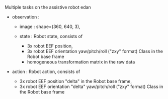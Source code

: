 
Multiple tasks on the assistive robot edan

- observation : 
    - image : shape=(360, 640, 3),

    - state : Robot state, consists of 
        - 3x robot EEF position, 
        - 3x robot EEF orientation yaw/pitch/roll ("zxy" format) Class in the Robot base frame
        - homogeneous transformation matrix in the raw data

- action : Robot action, consists of 
  - 3x robot EEF position "delta" in the Robot base frame,
  - 3x robot EEF orientation "delta" yaw/pitch/roll ("zxy" format) Class in the Robot base frame



